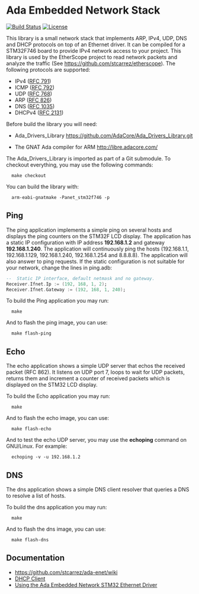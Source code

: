 # Ada Embedded Network Stack

[![Build Status](https://img.shields.io/jenkins/s/http/jenkins.vacs.fr/Ada-Enet.svg)](http://jenkins.vacs.fr/job/Ada-Enet/)
[![License](http://img.shields.io/badge/license-APACHE2-blue.svg)](LICENSE)

This library is a small network stack that implements ARP, IPv4, UDP, DNS and DHCP protocols
on top of an Ethernet driver.  It can be compiled for a STM32F746 board
to provide IPv4 network access to your project.  This library is used
by the EtherScope project to read network packets and analyze the traffic
(See https://github.com/stcarrez/etherscope).  The following protocols are supported:

* IPv4 ([RFC 791](https://tools.ietf.org/html/rfc791))
* ICMP ([RFC 792](https://tools.ietf.org/html/rfc792))
* UDP ([RFC 768](https://tools.ietf.org/html/rfc768))
* ARP ([RFC 826](https://tools.ietf.org/html/rfc826))
* DNS ([RFC 1035](https://tools.ietf.org/html/rfc1035))
* DHCPv4 ([RFC 2131](https://tools.ietf.org/html/rfc2131))

Before build the library you will need:

* Ada_Drivers_Library
  https://github.com/AdaCore/Ada_Drivers_Library.git

* The GNAT Ada compiler for ARM
  http://libre.adacore.com/

The Ada_Drivers_Library is imported as part of a Git submodule.  To checkout everything, you may use
the following commands:

```shell
  make checkout
```

You can build the library with:

```shell
  arm-eabi-gnatmake -Panet_stm32f746 -p
```

## Ping

The ping application implements a simple ping on several hosts and displays
the ping counters on the STM32F LCD display.  The application has a static
IP configuration with IP address **192.168.1.2** and gateway **192.168.1.240**.
The application will continuously ping the hosts (192.168.1.1, 192.168.1.129,
192.168.1.240, 192.168.1.254 and 8.8.8.8).  The application will also answer
to ping requests.  If the static configuration is not suitable for your
network, change the lines in ping.adb:

```ada
--  Static IP interface, default netmask and no gateway.
Receiver.Ifnet.Ip := (192, 168, 1, 2);
Receiver.Ifnet.Gateway := (192, 168, 1, 240);
```

To build the Ping application you may run:

```shell
  make
```

And to flash the ping image, you can use:

```shell
  make flash-ping
```

## Echo

The echo application shows a simple UDP server that echos the received packet (RFC 862).
It listens on UDP port 7, loops to wait for UDP packets, returns them and increment a
counter of received packets which is displayed on the STM32 LCD display.

To build the Echo application you may run:

```shell
  make
```

And to flash the echo image, you can use:

```shell
  make flash-echo
```

And to test the echo UDP server, you may use the **echoping** command on GNU/Linux.
For example:

```shell
  echoping -v -u 192.168.1.2
```

## DNS

The dns application shows a simple DNS client resolver that queries a DNS to resolve a list
of hosts. 

To build the dns application you may run:

```shell
  make
```

And to flash the dns image, you can use:

```shell
  make flash-dns
```

## Documentation

- https://github.com/stcarrez/ada-enet/wiki
- [DHCP Client](https://github.com/stcarrez/ada-enet/wiki/Net_DHCP)
- [Using the Ada Embedded Network STM32 Ethernet Driver](http://blog.vacs.fr/vacs/blogs/post.html?post=2016/09/29/Using-the-Ada-Embedded-Network-STM32-Ethernet-Driver)
